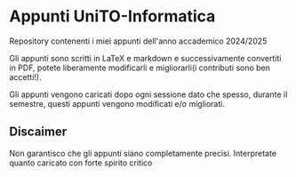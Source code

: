 # Appunti UniTO-Informatica

Repository contenenti i miei appunti dell'anno accademico 2024/2025

Gli appunti sono scritti in LaTeX e markdown e successivamente convertiti in PDF, potete liberamente modificarli e migliorarli(i contributi sono ben accetti!).

Gli appunti vengono caricati dopo ogni sessione dato che spesso, durante il semestre, questi appunti vengono modificati e/o migliorati.

## Discaimer

Non garantisco che gli appunti siano completamente precisi. Interpretate quanto caricato con forte spirito critico
